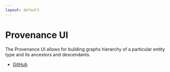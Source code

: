 ```yaml
---
layout: default
---
```


# Provenance UI

The Provenance UI allows for building graphs hierarchy of a particular entity type and its ancestors and descendants.

- [GitHub](https://github.com/sennetconsortium/provenance-ui) 
